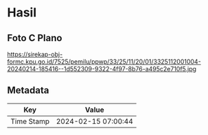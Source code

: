 # Hasil

## Foto C Plano

https://sirekap-obj-formc.kpu.go.id/7525/pemilu/ppwp/33/25/11/20/01/3325112001004-20240214-185416--1d552309-9322-4f97-8b76-a495c2e710f5.jpg


## Metadata

| Key        | Value               |
| ---------- | ------------------- |
| Time Stamp | 2024-02-15 07:00:44 |



